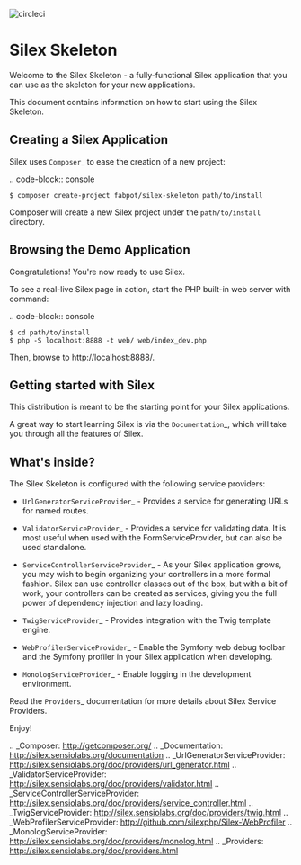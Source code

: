 ![circleci](https://circleci.com/gh/imunew/silex-ci-test.png?style=shield&circle-token=f506e823239b25950fd42c20dee8dcb703eac1ce)

Silex Skeleton
==============

Welcome to the Silex Skeleton - a fully-functional Silex application that you
can use as the skeleton for your new applications.

This document contains information on how to start using the Silex Skeleton.

Creating a Silex Application
----------------------------

Silex uses `Composer`_ to ease the creation of a new project:

.. code-block:: console

    $ composer create-project fabpot/silex-skeleton path/to/install

Composer will create a new Silex project under the `path/to/install` directory.

Browsing the Demo Application
-----------------------------

Congratulations! You're now ready to use Silex.

To see a real-live Silex page in action, start the PHP built-in web server with
command:

.. code-block:: console

    $ cd path/to/install
    $ php -S localhost:8888 -t web/ web/index_dev.php

Then, browse to http://localhost:8888/.

Getting started with Silex
--------------------------

This distribution is meant to be the starting point for your Silex applications.

A great way to start learning Silex is via the `Documentation`_, which will
take you through all the features of Silex.

What's inside?
---------------

The Silex Skeleton is configured with the following service providers:

* `UrlGeneratorServiceProvider`_ - Provides a service for generating URLs for
  named routes.

* `ValidatorServiceProvider`_ - Provides a service for validating data. It is
  most useful when used with the FormServiceProvider, but can also be used
  standalone.

* `ServiceControllerServiceProvider`_ - As your Silex application grows, you
  may wish to begin organizing your controllers in a more formal fashion.
  Silex can use controller classes out of the box, but with a bit of work,
  your controllers can be created as services, giving you the full power of
  dependency injection and lazy loading.

* `TwigServiceProvider`_ - Provides integration with the Twig template engine.

* `WebProfilerServiceProvider`_ - Enable the Symfony web debug toolbar and
  the Symfony profiler in your Silex application when developing.

* `MonologServiceProvider`_ - Enable logging in the development environment.

Read the `Providers`_ documentation for more details about Silex Service
Providers.

Enjoy!

.. _Composer: http://getcomposer.org/
.. _Documentation: http://silex.sensiolabs.org/documentation
.. _UrlGeneratorServiceProvider: http://silex.sensiolabs.org/doc/providers/url_generator.html
.. _ValidatorServiceProvider: http://silex.sensiolabs.org/doc/providers/validator.html
.. _ServiceControllerServiceProvider: http://silex.sensiolabs.org/doc/providers/service_controller.html
.. _TwigServiceProvider: http://silex.sensiolabs.org/doc/providers/twig.html
.. _WebProfilerServiceProvider: http://github.com/silexphp/Silex-WebProfiler
.. _MonologServiceProvider: http://silex.sensiolabs.org/doc/providers/monolog.html
.. _Providers: http://silex.sensiolabs.org/doc/providers.html
